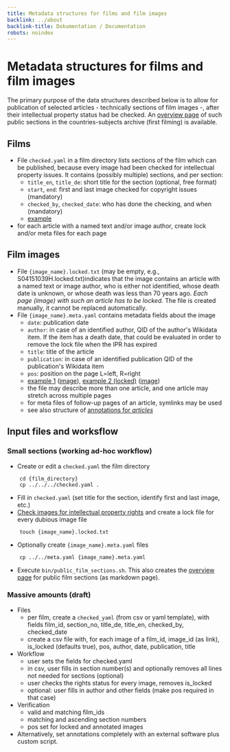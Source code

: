 ```yaml
---
title: Metadata structures for films and film images
backlink: ../about
backlink-title: Dokumentation / Documentation
robots: noindex
---
```


# Metadata structures for films and film images

The primary purpose of the data structures described below is to allow for
publication of selected articles - technically sections of film images -, after
their intellectual property status had be checked. An [overview
page](/film/public_section.h1_sh.en.html) of such public sections in the
countries-subjects archive (first filming) is available.

## Films

* File `checked.yaml` in a film directory lists sections of the film which can be published, because every image had been checked for intellectual property issues. It contains (possibly multiple) sections, and per section:
  * `title_en`, `title_de`: short title for the section (optional, free format)
  * `start`, `end`: first and last image checked for copyright issues (mandatory)
  * `checked_by`, `checked_date`: who has done the checking, and when (mandatory)
  * [example](../../film/h1/sh/S0292H/checked.yaml)
* for each article with a named text and/or image author, create lock and/or meta files for each page

## Film images

* File `{image_name}.locked.txt` (may be empty, e.g., S04151039H.locked.txt)indicates that the image contains an article with a named text or image author, who is either not identified, whose death date is unknown, or whose death was less than 70 years ago. _Each page (image) with such an article has to be locked._ The file is created manually, it cannot be replaced automatically.
* File `{image_name}.meta.yaml` contains metadata fields about the image
  * `date`: publication date
  * `author`: in case of an identified author, QID of the author's Wikidata item. If the item has a death date, that could be evaluated in order to remove the lock file when the IPR has expired
  * `title`: title of the article
  * `publication`: in case of an identified publication QID of the publication's Wikidata item
  * `pos`: position on the page L=left, R=right
  * [example 1](../../film/h1/sh/S0292H/S02920681H.meta.yaml) ([image](../../film/h1/sh/S0292H/0681)), [example 2 (locked)](../../film/h1/sh/S0449H/S04491187H.meta.yaml) ([image](../../film/h1/sh/S0449H/1187))
  * the file may describe more than one article, and one article may stretch across multiple pages
  * for meta files of follow-up pages of an article, symlinks may be used
  * see also structure of [annotations for _articles_](annotation)

## Input files and worksflow

### Small sections (working ad-hoc workflow)

* Create or edit a `checked.yaml` the film directory
```
    cd {film_directory}
    cp ../../../checked.yaml .
```
* Fill in `checked.yaml` (set title for the section, identify first and last image, etc.)
* [Check images for intellectual property rights](../ipr) and create a lock file for every dubious image file
```
    touch {image_name}.locked.txt
```
* Optionally create `{image_name}.meta.yaml` files
```
    cp ../../meta.yaml {image_name}.meta.yaml
```
* Execute `bin/public_film_sections.sh`. This also creates the [overview page](/film/public_section.h1_sh.en.html) for public film sections (as markdown page).

### Massive amounts (draft)

* Files
  * per film, create a `checked_yaml` (from csv or yaml template), with fields film_id, section_no, title_de, title_en, checked_by, checked_date
  * create a csv file with, for each image of a film_id, image_id (as link), is_locked (defaults true), pos, author, date, publication, title
* Workflow
  * user sets the fields for checked.yaml 
  * in csv, user fills in section number(s) and optionally removes all lines not needed for sections (optional)
  * user checks the rights status for every image, removes is_locked
  * optional: user fills in author and other fields (make pos required in that case)
* Verification
  * valid and matching film_ids
  * matching and ascending section numbers
  * pos set for locked and annotated images
* Alternatively, set annotations completely with an external software plus custom script.

